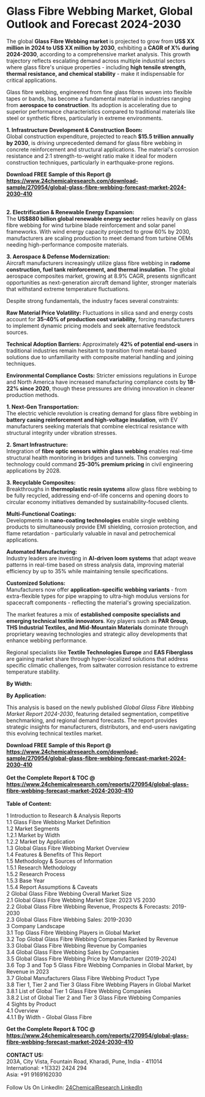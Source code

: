 <h1>Glass Fibre Webbing Market, Global Outlook and Forecast 2024-2030</h1><p>The global <strong>Glass Fibre Webbing market</strong> is projected to grow from <strong>US$ XX million in 2024 to US$ XX million by 2030</strong>, exhibiting a <strong>CAGR of X% during 2024-2030</strong>, according to a comprehensive market analysis. This growth trajectory reflects escalating demand across multiple industrial sectors where glass fibre's unique properties - including <strong>high tensile strength, thermal resistance, and chemical stability</strong> - make it indispensable for critical applications.</p><p>Glass fibre webbing, engineered from fine glass fibres woven into flexible tapes or bands, has become a fundamental material in industries ranging from <strong>aerospace to construction</strong>. Its adoption is accelerating due to superior performance characteristics compared to traditional materials like steel or synthetic fibres, particularly in extreme environments.</p><p><strong>1. Infrastructure Development &amp; Construction Boom:</strong><br>
Global construction expenditure, projected to reach <strong>$15.5 trillion annually by 2030</strong>, is driving unprecedented demand for glass fibre webbing in concrete reinforcement and structural applications. The material's corrosion resistance and 2:1 strength-to-weight ratio make it ideal for modern construction techniques, particularly in earthquake-prone regions.</p><div><b>Download FREE Sample of this Report @ 
            <a href="https://www.24chemicalresearch.com/download-sample/270954/global-glass-fibre-webbing-forecast-market-2024-2030-410">
            https://www.24chemicalresearch.com/download-sample/270954/global-glass-fibre-webbing-forecast-market-2024-2030-410</a></b></div><br><p><strong>2. Electrification &amp; Renewable Energy Expansion:</strong><br>
The <strong>US$880 billion global renewable energy sector</strong> relies heavily on glass fibre webbing for wind turbine blade reinforcement and solar panel frameworks. With wind energy capacity projected to grow 60% by 2030, manufacturers are scaling production to meet demand from turbine OEMs needing high-performance composite materials.</p><p><strong>3. Aerospace &amp; Defense Modernization:</strong><br>
Aircraft manufacturers increasingly utilize glass fibre webbing in <strong>radome construction, fuel tank reinforcement, and thermal insulation</strong>. The global aerospace composites market, growing at 8.9% CAGR, presents significant opportunities as next-generation aircraft demand lighter, stronger materials that withstand extreme temperature fluctuations.</p><p>Despite strong fundamentals, the industry faces several constraints:</p><p><strong>Raw Material Price Volatility:</strong> Fluctuations in silica sand and energy costs account for <strong>35-40% of production cost variability</strong>, forcing manufacturers to implement dynamic pricing models and seek alternative feedstock sources.</p><p><strong>Technical Adoption Barriers:</strong> Approximately <strong>42% of potential end-users</strong> in traditional industries remain hesitant to transition from metal-based solutions due to unfamiliarity with composite material handling and joining techniques.</p><p><strong>Environmental Compliance Costs:</strong> Stricter emissions regulations in Europe and North America have increased manufacturing compliance costs by <strong>18-22% since 2020</strong>, though these pressures are driving innovation in cleaner production methods.</p><p><strong>1. Next-Gen Transportation:</strong><br>
The electric vehicle revolution is creating demand for glass fibre webbing in <strong>battery casing reinforcement and high-voltage insulation</strong>, with EV manufacturers seeking materials that combine electrical resistance with structural integrity under vibration stresses.</p><p><strong>2. Smart Infrastructure:</strong><br>
Integration of <strong>fibre optic sensors within glass webbing</strong> enables real-time structural health monitoring in bridges and tunnels. This converging technology could command <strong>25-30% premium pricing</strong> in civil engineering applications by 2028.</p><p><strong>3. Recyclable Composites:</strong><br>
Breakthroughs in <strong>thermoplastic resin systems</strong> allow glass fibre webbing to be fully recycled, addressing end-of-life concerns and opening doors to circular economy initiatives demanded by sustainability-focused clients.</p><p><strong>Multi-Functional Coatings:</strong><br>
	Developments in <strong>nano-coating technologies</strong> enable single webbing products to simultaneously provide EMI shielding, corrosion protection, and flame retardation - particularly valuable in naval and petrochemical applications.</p><p><strong>Automated Manufacturing:</strong><br>
	Industry leaders are investing in <strong>AI-driven loom systems</strong> that adapt weave patterns in real-time based on stress analysis data, improving material efficiency by up to 35% while maintaining tensile specifications.</p><p><strong>Customized Solutions:</strong><br>
	Manufacturers now offer <strong>application-specific webbing variants</strong> - from extra-flexible types for pipe wrapping to ultra-high modulus versions for spacecraft components - reflecting the material's growing specialization.</p><p>The market features a mix of <strong>established composite specialists and emerging technical textile innovators</strong>. Key players such as <strong>PAR Group, THS Industrial Textiles, and Mid-Mountain Materials</strong> dominate through proprietary weaving technologies and strategic alloy developments that enhance webbing performance.</p><p>Regional specialists like <strong>Textile Technologies Europe</strong> and <strong>EAS Fiberglass</strong> are gaining market share through hyper-localized solutions that address specific climatic challenges, from saltwater corrosion resistance to extreme temperature stability.</p><p><strong>By Width:</strong></p><p><strong>By Application:</strong></p><p>This analysis is based on the newly published <em>Global Glass Fibre Webbing Market Report 2024-2030</em>, featuring detailed segmentation, competitive benchmarking, and regional demand forecasts. The report provides strategic insights for manufacturers, distributors, and end-users navigating this evolving technical textiles market.</p><div><b>Download FREE Sample of this Report @ 
            <a href="https://www.24chemicalresearch.com/download-sample/270954/global-glass-fibre-webbing-forecast-market-2024-2030-410">
            https://www.24chemicalresearch.com/download-sample/270954/global-glass-fibre-webbing-forecast-market-2024-2030-410</a></b></div><br><div><b>Get the Complete Report & TOC @ 
            <a href="https://www.24chemicalresearch.com/reports/270954/global-glass-fibre-webbing-forecast-market-2024-2030-410">
            https://www.24chemicalresearch.com/reports/270954/global-glass-fibre-webbing-forecast-market-2024-2030-410</a></b></div><br>
            <b>Table of Content:</b><p>1 Introduction to Research & Analysis Reports<br />
    1.1 Glass Fibre Webbing Market Definition<br />
    1.2 Market Segments<br />
        1.2.1 Market by Width<br />
        1.2.2 Market by Application<br />
    1.3 Global Glass Fibre Webbing Market Overview<br />
    1.4 Features & Benefits of This Report<br />
    1.5 Methodology & Sources of Information<br />
        1.5.1 Research Methodology<br />
        1.5.2 Research Process<br />
        1.5.3 Base Year<br />
        1.5.4 Report Assumptions & Caveats<br />
2 Global Glass Fibre Webbing Overall Market Size<br />
    2.1 Global Glass Fibre Webbing Market Size: 2023 VS 2030<br />
    2.2 Global Glass Fibre Webbing Revenue, Prospects & Forecasts: 2019-2030<br />
    2.3 Global Glass Fibre Webbing Sales: 2019-2030<br />
3 Company Landscape<br />
    3.1 Top Glass Fibre Webbing Players in Global Market<br />
    3.2 Top Global Glass Fibre Webbing Companies Ranked by Revenue<br />
    3.3 Global Glass Fibre Webbing Revenue by Companies<br />
    3.4 Global Glass Fibre Webbing Sales by Companies<br />
    3.5 Global Glass Fibre Webbing Price by Manufacturer (2019-2024)<br />
    3.6 Top 3 and Top 5 Glass Fibre Webbing Companies in Global Market, by Revenue in 2023<br />
    3.7 Global Manufacturers Glass Fibre Webbing Product Type<br />
    3.8 Tier 1, Tier 2 and Tier 3 Glass Fibre Webbing Players in Global Market<br />
        3.8.1 List of Global Tier 1 Glass Fibre Webbing Companies<br />
        3.8.2 List of Global Tier 2 and Tier 3 Glass Fibre Webbing Companies<br />
4 Sights by Product<br />
    4.1 Overview<br />
        4.1.1 By Width - Global Glass Fibre</p><div><b>Get the Complete Report & TOC @ 
            <a href="https://www.24chemicalresearch.com/reports/270954/global-glass-fibre-webbing-forecast-market-2024-2030-410">
            https://www.24chemicalresearch.com/reports/270954/global-glass-fibre-webbing-forecast-market-2024-2030-410</a></b></div><br><b>CONTACT US:</b><br>
            203A, City Vista, Fountain Road, Kharadi, Pune, India - 411014<br>
            International: +1(332) 2424 294<br>
            Asia: +91 9169162030 <br><br>
            Follow Us On LinkedIn: <a href="https://www.linkedin.com/company/24chemicalresearch/">24ChemicalResearch LinkedIn</a>